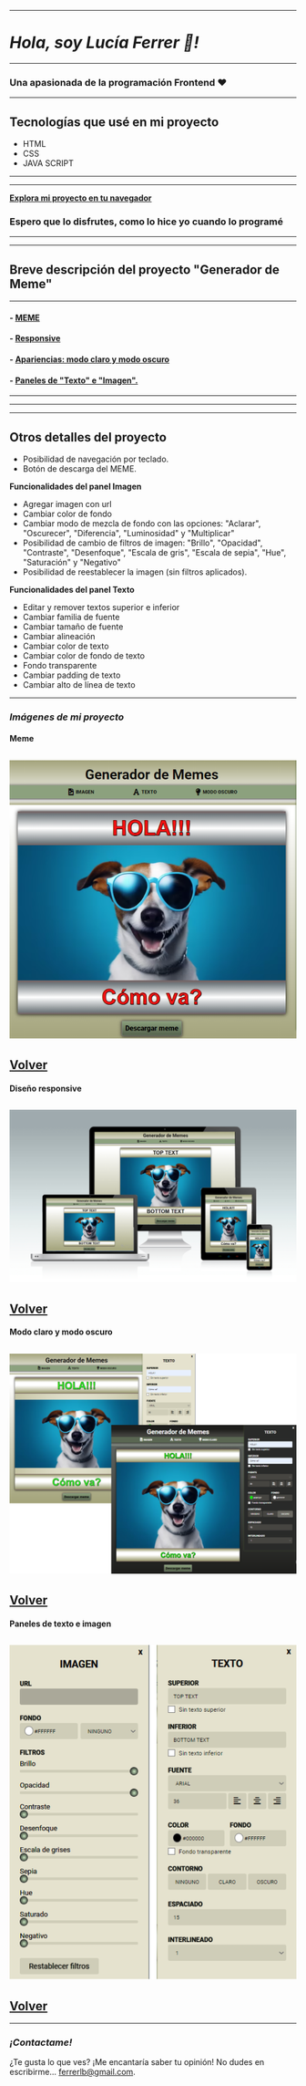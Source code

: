 ___
# ***Hola, soy Lucía Ferrer 👋!***
___

### Una apasionada de la programación Frontend   ♥
---
## Tecnologías que usé en mi proyecto
- HTML
- CSS
- JAVA SCRIPT
---

---
**[Explora mi proyecto en tu navegador](https://lucbea.github.io/Editor-de-meme/)** 
### Espero que lo disfrutes, como lo hice yo cuando lo programé
---
---

## Breve descripción del proyecto "Generador de Meme"
---
#### - [MEME](#meme-1)
#### - [Responsive](#diseño-responsive)
#### - [Apariencias: modo claro y modo oscuro](#modo-claro-y-modo-oscuro)
#### - [Paneles de "Texto" e "Imagen".](#paneles-de-texto-e-imagen-1)
---
---
___
## Otros detalles del proyecto
- Posibilidad de navegación por teclado.
- Botón de descarga del MEME.

**Funcionalidades del panel Imagen**
- Agregar imagen con url
- Cambiar color de fondo
- Cambiar modo de mezcla de fondo con las opciones: "Aclarar", "Oscurecer", "Diferencia", "Luminosidad" y "Multiplicar"
- Posibilidad de cambio de filtros de imagen: "Brillo", "Opacidad", "Contraste", "Desenfoque", "Escala de gris", "Escala de sepia", "Hue", "Saturación" y "Negativo"
- Posibilidad de reestablecer la imagen (sin filtros aplicados).

**Funcionalidades del panel Texto**
- Editar y remover textos superior e inferior
- Cambiar familia de fuente
- Cambiar tamaño de fuente
- Cambiar alineación
- Cambiar color de texto
- Cambiar color de fondo de texto
- Fondo transparente
- Cambiar padding de texto
- Cambiar alto de línea de texto

---
### ***Imágenes de mi proyecto***
#### Meme
![img1.png](ImgReadme/img1.png)
---
[Volver](#breve-descripción-del-proyecto-generador-de-meme)
---
#### Diseño responsive
![img8.png](ImgReadme/img8.png)
---
[Volver](#breve-descripción-del-proyecto-generador-de-meme)
---
#### Modo claro y modo oscuro
![img2.png](ImgReadme/img2.png)
---
[Volver](#breve-descripción-del-proyecto-generador-de-meme)
---
#### Paneles de texto e imagen
![img4.png](ImgReadme/img4.png)
---
[Volver](#breve-descripción-del-proyecto-generador-de-meme)
---


---
### ***¡Contactame!***
¿Te gusta lo que ves? ¡Me encantaría saber tu opinión! No dudes en escribirme... [ferrerlb@gmail.com](mailto:ferrerlb@gmail.com).

